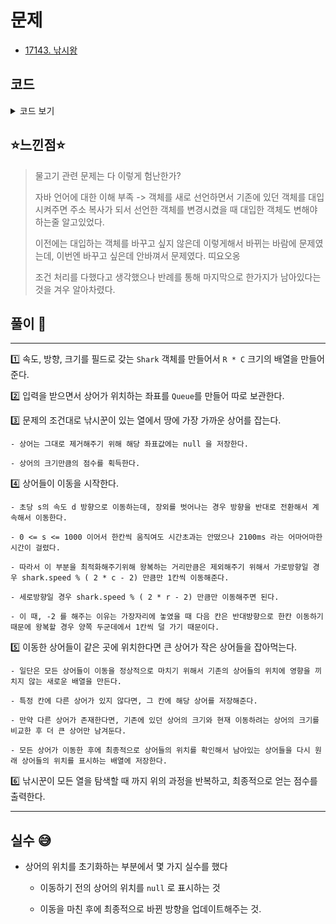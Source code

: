 # 문제
- [17143. 낚시왕](https://www.acmicpc.net/problem/17143)

## 코드

<details><summary> 코드 보기 </summary>


``` java
import java.io.BufferedReader;
import java.io.IOException;
import java.io.InputStreamReader;
import java.util.*;

class Pair {
    int x, y;

    public Pair(int x, int y) {
        this.x = x;
        this.y = y;
    }
}

class Shark {
    int speed, size, dir;

    public Shark(int speed, int dir, int size) {
        this.speed = speed;
        this.size = size;
        this.dir = dir;
    }
}

public class Q17143 {

    static int r, c, m, arr[][], dx[] = {0, -1, 1, 0, 0}, dy[] = {0, 0, 0, 1, -1};
    static Shark fish[][];
    static Queue<Pair> pos = new LinkedList<>();

    public static void main(String[] args) throws IOException {
        init();
        solution();
    }

    private static void solution() {
        int ans = 0;
        for (int king = 1; king <= c; ++king) {
            ans += fishing(king);
            sharkMove();
        }
        System.out.println(ans);
    }

    static int fishing(int col){
        for (int row = 1; row <= r; row++) {
            if(fish[row][col] == null) continue;
            int ret = fish[row][col].size;
            fish[row][col] = null;
            return ret;
        }
        return 0;
    }

    static void sharkMove() {
        Shark occupied[][] = new Shark[r + 1][c + 1];

        int size = pos.size();
        for (int s = 0; s < size; s++) {
            Pair here = pos.poll();
            int x = here.x, y = here.y, dir;
            Shark it = fish[x][y];
            if(it == null) continue;
            dir = it.dir;

            // move
            if (dir == 1 || dir == 2) {
                for (int sp = 0; sp < it.speed % (2 * r - 2); ++sp) {
                    if (x + dx[dir] < 1) dir = 2;
                    if (x + dx[dir] > r) dir = 1;
                    x += dx[dir];
                }
            }
            else{
                for (int sp = 0; sp < it.speed % (2 * c - 2); ++sp) {
                    if (y + dy[dir] < 1) dir = 3;
                    if (y + dy[dir] > c) dir = 4;
                    y += dy[dir];
                }
            }
            it.dir = dir;
            fish[here.x][here.y] = null;
            // mark : After moving => x, y          Before moving => here.x, here.y;

            // not occupied case
            if (occupied[x][y] == null) {
                occupied[x][y] = new Shark(it.speed, it.dir, it.size);
            }
            // occupied case
            else {
                Shark old = occupied[x][y];
                if (old.size >= it.size) continue;
                else {
                    occupied[x][y] = new Shark(it.speed, it.dir, it.size);
                }
            }
        }

        // update fishes with current state after moving
        for (int i = 1; i <= r; i++) {
            for (int j = 1; j <= c; j++) {
                if (occupied[i][j] != null) {
                    pos.add(new Pair(i, j));
                    Shark it = occupied[i][j];
                    fish[i][j] = new Shark(it.speed, it.dir, it.size);
                }
            }
        }
    }

    private static void init() throws IOException {
        BufferedReader br = new BufferedReader(new InputStreamReader(System.in));
        StringTokenizer st = new StringTokenizer(br.readLine());
        r = Integer.parseInt(st.nextToken());
        c = Integer.parseInt(st.nextToken());
        m = Integer.parseInt(st.nextToken());
        arr = new int[r + 1][c + 1];
        fish = new Shark[r + 1][c + 1];

        for (int i = 0; i < m; i++) {
            st = new StringTokenizer(br.readLine());
            int x = Integer.parseInt(st.nextToken()), y = Integer.parseInt(st.nextToken());
            int sp = Integer.parseInt(st.nextToken()), d = Integer.parseInt(st.nextToken()), si = Integer.parseInt(st.nextToken());
            fish[x][y] = new Shark(sp, d, si);
            pos.add(new Pair(x, y));
        }
    }
}

/* 나를 영겁의 고뇌에서 꺼내준 반례
100 7 7
3 2 2 3 9
3 3 1 3 3
3 5 1 4 7
3 6 2 4 6
2 4 1 2 8
1 4 2 2 4
4 4 1 1 5
0

 */

```
</details>

## ⭐️느낀점⭐️
> 물고기 관련 문제는 다 이렇게 험난한가?
>
> 자바 언어에 대한 이해 부족 -> 객체를 새로 선언하면서 기존에 있던 객체를 대입시켜주면 주소 복사가 되서 선언한 객체를 변경시켰을 때 대입한 객체도 변해야하는줄 알고있었다.
>
> 이전에는 대입하는 객체를 바꾸고 싶지 않은데 이렇게해서 바뀌는 바람에 문제였는데, 이번엔 바꾸고 싶은데 안바껴서 문제였다. 띠요오옹
>
> 조건 처리를 다했다고 생각했으나 반례를 통해 마지막으로 한가지가 남아있다는 것을 겨우 알아차렸다.

## 풀이 📣
<hr/>

1️⃣ 속도, 방향, 크기를 필드로 갖는 `Shark` 객체를 만들어서  `R * C` 크기의 배열을 만들어준다.

2️⃣ 입력을 받으면서 상어가 위치하는 좌표를 `Queue`를 만들어 따로 보관한다.

3️⃣ 문제의 조건대로 낚시꾼이 있는 열에서 땅에 가장 가까운 상어를 잡는다.

    - 상어는 그대로 제거해주기 위해 해당 좌표값에는 null 을 저장한다.

    - 상어의 크기만큼의 점수를 획득한다.

4️⃣ 상어들이 이동을 시작한다.

    - 초당 s의 속도 d 방향으로 이동하는데, 장외를 벗어나는 경우 방향을 반대로 전환해서 계속해서 이동한다.

    - 0 <= s <= 1000 이어서 한칸씩 움직여도 시간초과는 안떴으나 2100ms 라는 어마어마한 시간이 걸렸다.

    - 따라서 이 부분을 최적화해주기위해 왕복하는 거리만큼은 제외해주기 위해서 가로방향일 경우 shark.speed % ( 2 * c - 2) 만큼만 1칸씩 이동해준다.

    - 세로방향일 경우 shark.speed % ( 2 * r - 2) 만큼만 이동해주면 된다.

    - 이 때, -2 를 해주는 이유는 가장자리에 놓였을 때 다음 칸은 반대방향으로 한칸 이동하기 때문에 왕복할 경우 양쪽 두군데에서 1칸씩 덜 가기 때문이다.

5️⃣ 이동한 상어들이 같은 곳에 위치한다면 큰 상어가 작은 상어들을 잡아먹는다.

    - 일단은 모든 상어들이 이동을 정상적으로 마치기 위해서 기존의 상어들의 위치에 영향을 끼치지 않는 새로운 배열을 만든다.

    - 특정 칸에 다른 상어가 있지 않다면, 그 칸에 해당 상어를 저장해준다.

    - 만약 다른 상어가 존재한다면, 기존에 있던 상어의 크기와 현재 이동하려는 상어의 크기를 비교한 후 더 큰 상어만 남겨둔다.

    - 모든 상어가 이동한 후에 최종적으로 상어들의 위치를 확인해서 남아있는 상어들을 다시 원래 상어들의 위치를 표시하는 배열에 저장한다.

6️⃣ 낚시꾼이 모든 열을 탐색할 때 까지 위의 과정을 반복하고, 최종적으로 얻는 점수를 출력한다.

<hr/>

## 실수 😅
- 상어의 위치를 초기화하는 부분에서 몇 가지 실수를 했다

    - 이동하기 전의 상어의 위치를 `null` 로 표시하는 것

    - 이동을 마친 후에 최종적으로 바뀐 방향을 업데이트해주는 것.
